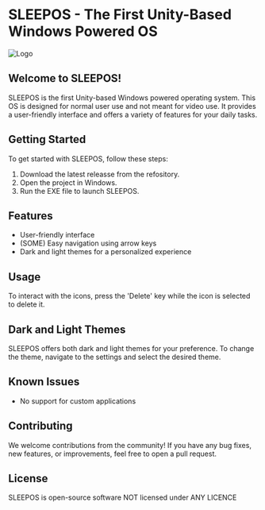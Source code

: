 # SLEEPOS - The First Unity-Based Windows Powered OS

![Logo](https://github.com/NoSleepKid/SLEEPOS-In-beta-/assets/115043889/7afa5756-0ec8-4d08-b94e-3ae929d61653)

## Welcome to SLEEPOS!

SLEEPOS is the first Unity-based Windows powered operating system. This OS is designed for normal user use and not meant for video use. It provides a user-friendly interface and offers a variety of features for your daily tasks.

## Getting Started

To get started with SLEEPOS, follow these steps:

1. Download the latest releasse from the refository.
2. Open the project in Windows.
3. Run the EXE file to launch SLEEPOS.

## Features

- User-friendly interface
- (SOME) Easy navigation using arrow keys
- Dark and light themes for a personalized experience

## Usage
To interact with the icons, press the 'Delete' key while the icon is selected to delete it.

## Dark and Light Themes

SLEEPOS offers both dark and light themes for your preference. To change the theme, navigate to the settings and select the desired theme.

## Known Issues

- No support for custom applications

## Contributing

We welcome contributions from the community! If you have any bug fixes, new features, or improvements, feel free to open a pull request.

## License

SLEEPOS is open-source software NOT licensed under ANY LICENCE
